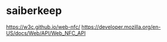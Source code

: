 # saiberkeep

https://w3c.github.io/web-nfc/
https://developer.mozilla.org/en-US/docs/Web/API/Web_NFC_API
